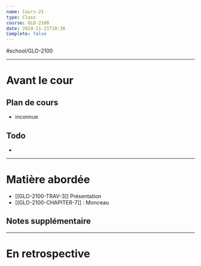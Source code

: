 ```yaml
---
name: Cours-21
type: Class
course: GLO-2100
date: 2024-11-21T10:30
Complete: false
---
```

#school/GLO-2100 
***
# Avant le cour
## Plan de cours
- inconnue

## Todo
- 

---
# Matière abordée

- [[GLO-2100-TRAV-3]] Présentation
- [[GLO-2100-CHAPITER-7]] : Monceau

## Notes supplémentaire


---
# En retrospective
